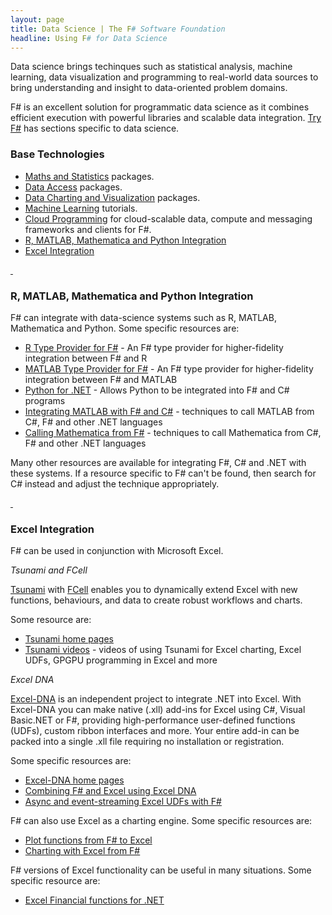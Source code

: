 ```yaml
---
layout: page
title: Data Science | The F# Software Foundation
headline: Using F# for Data Science
---
```


Data science brings techinques such as statistical analysis, machine learning, data visualization and programming to 
real-world data sources to bring understanding and insight to data-oriented problem domains.

F# is an excellent solution for programmatic data science as it combines efficient execution
with powerful libraries and scalable data integration. [Try F#](http://tryfsharp.org/learn) has sections specific to data science. 

### Base Technologies

* [Maths and Statistics](/math) packages.
* [Data Access](/data-access) packages.
* [Data Charting and Visualization](/data-visualization) packages.
* [Machine Learning](/machine-learning) tutorials.
* [Cloud Programming](/cloud) for cloud-scalable data, compute and messaging frameworks and clients for F#. 
* [R, MATLAB, Mathematica and Python Integration](#r-matlab-mathematica-python)
* [Excel Integration](#excel)

<a id="r-matlab-mathematica-python" href="#">&nbsp;</a>
### R, MATLAB, Mathematica and Python Integration

F# can integrate with data-science systems such as R, MATLAB, Mathematica and Python. Some specific resources are:

 * [R Type Provider for F#](https://github.com/BlueMountainCapital/FSharpRProvider) - An F# type provider for higher-fidelity integration between F# and R
 * [MATLAB Type Provider for F#](http://bayardrock.github.io/Matlab-Type-Provider/) - An F# type provider for higher-fidelity integration between F# and MATLAB
 * [Python for .NET](http://pythonnet.sourceforge.net/readme.html) - Allows Python to be integrated into F# and C# programs
 * [Integrating MATLAB with F# and C#](http://www.mathworks.com/matlabcentral/fileexchange/12987) - techniques to call MATLAB from C#, F# and other .NET languages
 * [Calling Mathematica from F#](http://reference.wolfram.com/mathematica/NETLink/tutorial/CallingMathematicaFromNET.html) - techniques to call Mathematica from C#, F# and other .NET languages
 
Many other resources are available for integrating F#, C# and .NET with these systems. If a resource specific
to F# can't be found, then search for C# instead and adjust the technique appropriately.


<a id="excel" href="#">&nbsp;</a>
### Excel Integration

F# can be used in conjunction with Microsoft Excel.

*Tsunami and FCell*

[Tsunami](http://tsunami.io/) with [FCell](http://www.statfactory.co.uk/fcell-add-in/) enables you to
dynamically extend Excel with new functions, behaviours, and data to create robust workflows and charts.

Some resource are:
* [Tsunami home pages](http://tsunami.io/)
* [Tsunami videos](http://tsunami.io/media.html) - videos of using Tsunami for Excel charting, Excel UDFs, GPGPU programming in Excel and more

*Excel DNA*

[Excel-DNA](http://excel-dna.net/) is an independent project to integrate .NET into Excel. With Excel-DNA you can make native (.xll) add-ins for Excel using C#, Visual Basic.NET or F#, providing high-performance user-defined functions (UDFs), custom ribbon interfaces 
and more. Your entire add-in can be packed into a single .xll file requiring no installation or registration.

Some specific resources are:

 * [Excel-DNA home pages](http://excel-dna.net/)
 * [Combining F# and Excel using Excel DNA](http://blogs.msdn.com/b/fsharpteam/archive/2013/07/16/combining-f-and-excel-using-excel-dna-some-links.aspx)
 * [Async and event-streaming Excel UDFs with F#](http://excel-dna.net/2013/03/26/async-and-event-streaming-excel-udfs-with-f/)

F# can also use Excel as a charting engine. Some specific resources are:
 * [Plot functions from F# to Excel](http://www.clear-lines.com/blog/post/Plot-functions-from-FSharp-to-Excel.aspx)
 * [Charting with Excel from F#](http://bit.ly/GGv8z4)

F# versions of Excel functionality can be useful in many situations. Some specific resource are:
 * [Excel Financial functions for .NET](http://archive.msdn.microsoft.com/FinancialFunctions)

